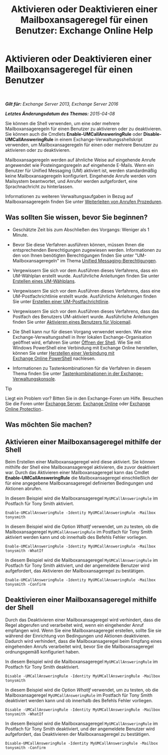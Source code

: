 ﻿---
title: 'Aktivieren oder Deaktivieren einer Mailboxansageregel für einen Benutzer: Exchange Online Help'
TOCTitle: Aktivieren oder Deaktivieren einer Mailboxansageregel für einen Benutzer
ms:assetid: f9e40ac3-117f-44f6-9ab1-dc9f4c72e8ac
ms:mtpsurl: https://technet.microsoft.com/de-de/library/Dn140252(v=EXCHG.150)
ms:contentKeyID: 54651518
ms.date: 05/23/2018
mtps_version: v=EXCHG.150
ms.translationtype: MT
---

# Aktivieren oder Deaktivieren einer Mailboxansageregel für einen Benutzer

 

_**Gilt für:** Exchange Server 2013, Exchange Server 2016_

_**Letztes Änderungsdatum des Themas:** 2015-04-08_

Sie können die Shell verwenden, um eine oder mehrere Mailboxansageregeln für einen Benutzer zu aktivieren oder zu deaktivieren. Sie können auch die Cmdlets **Enable-UMCallAnsweringRule** oder **Disable-UMCallAnsweringRule** in einem Exchange-Verwaltungsshellskript verwenden, um Mailboxansageregeln für einen oder mehrere Benutzer zu aktivieren oder zu deaktivieren.

Mailboxansageregeln werden auf ähnliche Weise auf eingehende Anrufe angewendet wie Posteingangsregeln auf eingehende E-Mails. Wenn ein Benutzer für Unified Messaging (UM) aktiviert ist, werden standardmäßig keine Mailboxansageregeln konfiguriert. Eingehende Anrufe werden vom Mailsystem beantwortet, und Anrufer werden aufgefordert, eine Sprachnachricht zu hinterlassen.

Informationen zu weiteren Verwaltungsaufgaben in Bezug auf Mailboxansageregeln finden Sie unter [Weiterleiten von Anrufen Prozeduren](forwarding-calls-procedures-exchange-2013-help.md).

## Was sollten Sie wissen, bevor Sie beginnen?

  - Geschätzte Zeit bis zum Abschließen des Vorgangs: Weniger als 1 Minute.

  - Bevor Sie diese Verfahren ausführen können, müssen Ihnen die entsprechenden Berechtigungen zugewiesen werden. Informationen zu den von Ihnen benötigten Berechtigungen finden Sie unter "UM-Mailboxansageregeln" im Thema [Unified Messaging-Berechtigungen](unified-messaging-permissions-exchange-2013-help.md).

  - Vergewissern Sie sich vor dem Ausführen dieses Verfahrens, dass ein UM-Wählplan erstellt wurde. Ausführliche Anleitungen finden Sie unter [Erstellen eines UM-Wählplans](create-a-um-dial-plan-exchange-2013-help.md).

  - Vergewissern Sie sich vor dem Ausführen dieses Verfahrens, dass eine UM-Postfachrichtlinie erstellt wurde. Ausführliche Anleitungen finden Sie unter [Erstellen einer UM-Postfachrichtlinie](create-a-um-mailbox-policy-exchange-2013-help.md).

  - Vergewissern Sie sich vor dem Ausführen dieses Verfahrens, dass das Postfach des Benutzers UM-aktiviert wurde. Ausführliche Anleitungen finden Sie unter [Aktivieren eines Benutzers für Voicemail](enable-a-user-for-voice-mail-exchange-2013-help.md).

  - Die Shell kann nur für diesen Vorgang verwendet werden. Wie eine Exchange-Verwaltungsshell in Ihrer lokalen Exchange-Organisation geöffnet wird, erfahren Sie unter [Öffnen der Shell](https://technet.microsoft.com/de-de/library/dd638134\(v=exchg.150\)). Wie Sie mit Windows PowerShell eine Verbindung mit Exchange Online herstellen, können Sie unter [Herstellen einer Verbindung mit Exchange Online PowerShell](https://go.microsoft.com/fwlink/p/?linkid=396554) nachlesen.

  - Informationen zu Tastenkombinationen für die Verfahren in diesem Thema finden Sie unter [Tastenkombinationen in der Exchange-Verwaltungskonsole](keyboard-shortcuts-in-the-exchange-admin-center-exchange-online-protection-help.md).


> [!TIP]
> Liegt ein Problem vor? Bitten Sie in den Exchange-Foren um Hilfe. Besuchen Sie die Foren unter <A href="https://go.microsoft.com/fwlink/p/?linkid=60612">Exchange Server</A>, <A href="https://go.microsoft.com/fwlink/p/?linkid=267542">Exchange Online</A> oder <A href="https://go.microsoft.com/fwlink/p/?linkid=285351">Exchange Online Protection</A>..



## Was möchten Sie machen?

## Aktivieren einer Mailboxansageregel mithilfe der Shell

Beim Erstellen einer Mailboxansageregel wird diese aktiviert. Sie können mithilfe der Shell eine Mailboxansageregel aktivieren, die zuvor deaktiviert war. Durch das Aktivieren einer Mailboxansageregel kann das Cmdlet **Enable-UMCallAnsweringRule** die Mailboxansageregel einschließlich der für eine angegebene Mailboxansageregel definierten Bedingungen und Aktionen abrufen.

In diesem Beispiel wird die Mailboxansageregel `MyUMCallAnsweringRule` im Postfach für Tony Smith aktiviert.

    Enable-UMCallAnsweringRule -Identity MyUMCallAnsweringRule -Mailbox tonysmith

In diesem Beispiel wird die Option *WhatIf* verwendet, um zu testen, ob die Mailboxansageregel `MyUMCallAnsweringRule` im Postfach für Tony Smith aktiviert werden kann und ob innerhalb des Befehls Fehler vorliegen.

    Enable-UMCallAnsweringRule -Identity MyUMCallAnsweringRule -Mailbox tonysmith -WhatIf

In diesem Beispiel wird die Mailboxansageregel `MyUMCallAnsweringRule` im Postfach für Tony Smith aktiviert, und der angemeldete Benutzer wird aufgefordert, das Aktivieren der Mailboxansageregel zu bestätigen.

    Enable-UMCallAnsweringRule -Identity MyUMCallAnsweringRule -Mailbox tonysmith -Confirm

## Deaktivieren einer Mailboxansageregel mithilfe der Shell

Durch das Deaktivieren einer Mailboxansageregel wird verhindert, dass die Regel abgerufen und verarbeitet wird, wenn ein eingehender Anruf empfangen wird. Wenn Sie eine Mailboxansageregel erstellen, sollte Sie sie während der Einrichtung von Bedingungen und Aktionen deaktivieren. Dadurch wird verhindert, dass die Mailboxansageregel beim Empfang eines eingehenden Anrufs verarbeitet wird, bevor Sie die Mailboxansageregel ordnungsgemäß konfiguriert haben.

In diesem Beispiel wird die Mailboxansageregel `MyUMCallAnsweringRule` im Postfach für Tony Smith deaktiviert.

    Disable -UMCallAnsweringRule -Identity MyUMCallAnsweringRule -Mailbox tonysmith

In diesem Beispiel wird die Option *WhatIf* verwendet, um zu testen, ob die Mailboxansageregel `MyUMCallAnsweringRule` im Postfach für Tony Smith deaktiviert werden kann und ob innerhalb des Befehls Fehler vorliegen.

    Disable -UMCallAnsweringRule -Identity MyUMCallAnsweringRule -Mailbox tonysmith -WhatIf

In diesem Beispiel wird die Mailboxansageregel `MyUMCallAnsweringRule` im Postfach für Tony Smith deaktiviert, und der angemeldete Benutzer wird aufgefordert, das Deaktivieren der Mailboxansageregel zu bestätigen.

    Disable-UMCallAnsweringRule -Identity MyUMCallAnsweringRule -Mailbox tonysmith -Confirm

